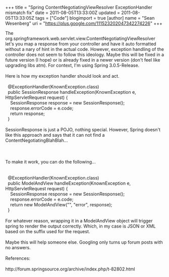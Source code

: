 +++
title = "Spring ContentNegotiatingViewResolver ExceptionHandler mismatch fix"
date = 2011-08-05T13:33:00Z
updated = 2011-08-05T13:33:05Z
tags = ["Code"]
blogimport = true 
[author]
	name = "Sean Wesenberg"
	uri = "https://plus.google.com/111523202047342274226"
+++

<div class="p1">The org.springframework.web.servlet.view.ContentNegotiatingViewResolver let's you map a response from your controller and have it auto formatted without a nary of hint in the actual code. However, exception handling of the controller does not seem to follow this&nbsp;ideology. Maybe this will be fixed in a future version (I hope) or is already fixed in a newer version (don't feel like upgrading libs atm). For context, I'm using Spring 3.0.5-Release.&nbsp;</div><div class="p1"><br /></div><div class="p1">Here is how my exception handler should look and act.&nbsp;</div><div class="p1">        </div><div class="p1"><br /></div><div class="p2">&nbsp; <span class="s1">@ExceptionHandler</span>(KnownException.<span class="s2">class</span>)</div><div class="p2">&nbsp; <span class="s2">public</span> SessionResponse handleException(KnownException e, HttpServletRequest request) {</div><div class="p2">&nbsp; &nbsp; SessionResponse response = <span class="s2">new</span> SessionResponse();</div><div class="p2">&nbsp; &nbsp; response.<span class="s3">errorCode</span> = e.<span class="s3">code</span>;</div><div class="p2">&nbsp; &nbsp; <span class="s2">return</span> response;</div><div class="p2">&nbsp; }</div><div class="p2"><br /></div><div class="p2">SessionResponse is just a POJO, nothing special. However, Spring doesn't like this approach and says that it can not find a ContentNegotiatingBlahBlah...&nbsp;</div><br /><br /><br />To make it work, you can do the following...<br /><br /><br /><div class="p2">&nbsp; <span class="s1">@ExceptionHandler</span>(KnownException.<span class="s2">class</span>)</div><div class="p2">&nbsp; <span class="s2">public</span> ModelAndView handleException(KnownException e, HttpServletRequest request) {</div><div class="p2">&nbsp; &nbsp; SessionResponse response = <span class="s2">new</span> SessionResponse();</div><div class="p2">&nbsp; &nbsp; response.<span class="s3">errorCode</span> = e.<span class="s3">code</span>;</div><div class="p2">&nbsp; &nbsp; <span class="s2">return</span> <span class="s2">new</span> ModelAndView(<span class="s4">""</span>, <span class="s4">"error"</span>, response);</div><div class="p2">&nbsp; }</div><div class="p2"><br /></div><div class="p2">For whatever reason, wrapping it in a ModelAndView object will trigger spring to render the output correctly. Which, in my case is JSON or XML based on the suffix used for the request.&nbsp;</div><div class="p2"><br /></div><div class="p2">Maybe this will help someone else. Googling only turns up forum posts with no answers.&nbsp;</div><div class="p2"><br /></div><div class="p2">References:</div><div class="p2"><br /></div><div class="p2">http://forum.springsource.org/archive/index.php/t-82802.html</div>
